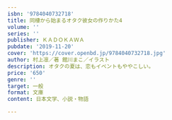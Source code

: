 ```yaml
---
isbn: '9784040732718'
title: 同棲から始まるオタク彼女の作りかた4
volume: ''
series: ''
publisher: ＫＡＤＯＫＡＷＡ
pubdate: '2019-11-20'
cover: 'https://cover.openbd.jp/9784040732718.jpg'
author: 村上凛／著 館川まこ／イラスト
description: オタクの夏は、恋もイベントもややこしい。
price: '650'
genre: ''
target: 一般
format: 文庫
content: 日本文学、小説・物語

---
```

